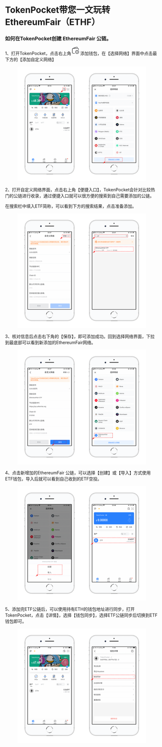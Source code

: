 # TokenPocket带您一文玩转EthereumFair（ETHF）

### 如何在TokenPocket创建 EthereumFair 公链。

1、打开TokenPocket，点击右上角![](<../../.gitbook/assets/image (22).png>)添加钱包，在【选择网络】界面中点击最下方的【添加自定义网络】

<figure><img src="../../.gitbook/assets/1 (6).png" alt=""><figcaption></figcaption></figure>

2、打开自定义网络界面，点击右上角【便捷入口】，TokenPocket会针对比较热门的公链进行收录，通过便捷入口就可以很方便的搜索到自己需要添加的公链。

在搜索栏中填入ETF简称，可以看到下方的搜索结果，点击准备添加。

<figure><img src="../../.gitbook/assets/2 (22).png" alt=""><figcaption></figcaption></figure>

3、核对信息后点击右下角的【保存】，即可添加成功。回到选择网络界面，下拉到最底部可以看到新添加的EthereumFair网络。

<figure><img src="../../.gitbook/assets/3.png" alt=""><figcaption></figcaption></figure>

4、点击新增加的EthereumFair 公链，可以选择【创建】或【导入】方式使用ETF钱包，导入后就可以看到自己收到的ETF空投。

<figure><img src="../../.gitbook/assets/4 (4).png" alt=""><figcaption></figcaption></figure>

5、添加完ETF公链后，可以使用持有ETH的钱包地址进行同步，打开TokenPocket，点击【详情】，选择【钱包同步】，选择ETF公链同步后切换到ETF钱包即可。

<figure><img src="../../.gitbook/assets/1e97f355db839fa9939135b57f7a4a1.png" alt=""><figcaption></figcaption></figure>

